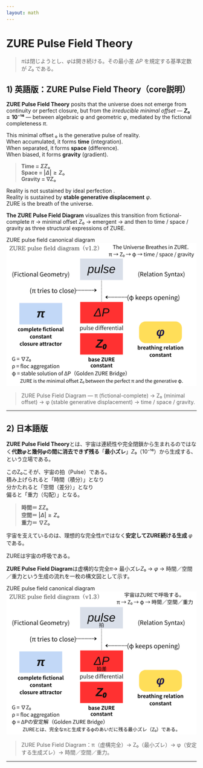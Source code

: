```yaml
---
layout: math
---
```

# ZURE Pulse Field Theory

> $π$は閉じようとし、$φ$は開き続ける。その最小差 $ΔP$ を規定する基準定数が $Z₀$ である。

## 1) 英語版：ZURE Pulse Field Theory（core説明）

**ZURE Pulse Field Theory** posits that the universe does not emerge from continuity or perfect closure, but from the *irreducible minimal offset* — **$Z₀ = 10⁻¹⁶$** — between algebraic φ and geometric $φ$, mediated by the fictional completeness $π$.

This minimal offset ₀ is the generative pulse of reality.  
When accumulated, it forms **time** (integration).  
When separated, it forms **space** (difference).  
When biased, it forms **gravity** (gradient).  

> **Time = $Σ Z₀$**  
> **Space = $|Δ| ≥ Z₀$**  
> **Gravity = $∇ Z₀$**  

Reality is not sustained by ideal perfection .  
Reality is sustained by **stable generative displacement** $φ$.  
ZURE is the breath of the universe.  

**The ZURE Pulse Field Diagram** visualizes this transition from fictional-complete $π$ → minimal offset $Z₀$ → emergent  → and then to time / space / gravity as three structural expressions of ZURE.  

ZURE pulse field canonical diagram  
![ZURE-Pulse-Field-Diagram](../assets/ZURE-Pulse-Field-Diagram_1.2.png)  

> ZURE Pulse Field Diagram — π (fictional-complete) → Z₀ (minimal offset) → φ (stable generative displacement) → time / space / gravity.

---

## 2) 日本語版

**ZURE Pulse Field Theory**とは、宇宙は連続性や完全閉鎖から生まれるのではなく**代数$φ$と幾何$φ$の間に消去できず残る**「**最小ズレ**」$Z₀（10⁻¹⁶）$から生成する、という立場である。

このZ₀こそが、宇宙の拍（Pulse）である。  
積み上げられると「時間（積分）」となり  
分かたれると「空間（差分）」となり  
偏ると「重力（勾配）」となる。

> **時間＝ $Σ Z₀$**  
> **空間＝ $|Δ| ≥ Z₀$**  
> **重力＝ $∇ Z₀$**  

宇宙を支えているのは、理想的な完全性$π$ではなく**安定してZURE続ける生成** $φ$である。

ZUREは宇宙の呼吸である。

**ZURE Pulse Field Diagram**は虚構的な完全$π$→ 最小ズレ$Z₀$ → $φ$ → 時間／空間／重力という生成の流れを一枚の構文図として示す。  

ZURE pulse field canonical diagram  
![ZURE-Pulse-Field-Diagram](../assets/ZURE-Pulse-Field-Diagram_1.3.png)  

> ZURE Pulse Field Diagram：π（虚構完全）→ Z₀（最小ズレ）→ φ（安定する生成ズレ）→ 時間／空間／重力。

---

